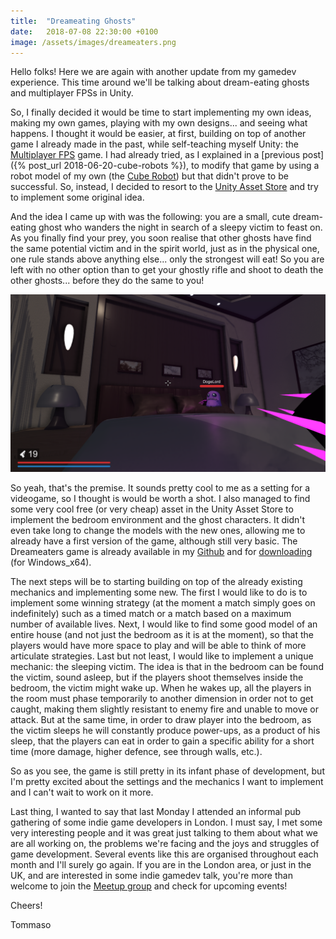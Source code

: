 ```yaml
---
title:  "Dreameating Ghosts"
date:   2018-07-08 22:30:00 +0100
image: /assets/images/dreameaters.png
---
```


Hello folks! Here we are again with another update from my gamedev experience. This time around we'll be talking about dream-eating ghosts and multiplayer FPSs in Unity.

<!--more-->

So, I finally decided it would be time to start implementing my own ideas, making my own games, playing with my own designs... and seeing what happens. I thought it would be easier, at first, building on top of another game I already made in the past, while self-teaching myself Unity: the [Multiplayer FPS](https://github.com/oddlord/gamedev-projects/tree/master/unity/MultiplayerFPS) game. I had already tried, as I explained in a [previous post]({% post_url 2018-06-20-cube-robots %}), to modify that game by using a robot model of my own (the [Cube Robot](https://github.com/oddlord/blender-cube-robot)) but that didn't prove to be successful. So, instead, I decided to resort to the [Unity Asset Store](https://assetstore.unity.com/) and try to implement some original idea.

And the idea I came up with was the following: you are a small, cute dream-eating ghost who wanders the night in search of a sleepy victim to feast on. As you finally find your prey, you soon realise that other ghosts have find the same potential victim and in the spirit world, just as in the physical one, one rule stands above anything else... only the strongest will eat! So you are left with no other option than to get your ghostly rifle and shoot to death the other ghosts... before they do the same to you!

<img src="/assets/images/dreameaters.png" alt="Dreameaters"/>

So yeah, that's the premise. It sounds pretty cool to me as a setting for a videogame, so I thought is would be worth a shot. I also managed to find some very cool free (or very cheap) asset in the Unity Asset Store to implement the bedroom environment and the ghost characters. It didn't even take long to change the models with the new ones, allowing me to already have a first version of the game, although still very basic. The Dreameaters game is already available in my [Github](https://github.com/oddlord/unity-dreameaters) and for [downloading](https://github.com/oddlord/unity-dreameaters/raw/master/Dreameaters/Release/Dreameaters-win_x64.zip) (for Windows_x64).

The next steps will be to starting building on top of the already existing mechanics and implementing some new. The first I would like to do is to implement some winning strategy (at the moment a match simply goes on indefinitely) such as a timed match or a match based on a maximum number of available lives. Next, I would like to find some good model of an entire house (and not just the bedroom as it is at the moment), so that the players would have more space to play and will be able to think of more articulate strategies. Last but not least, I would like to implement a unique mechanic: the sleeping victim. The idea is that in the bedroom can be found the victim, sound asleep, but if the players shoot themselves inside the bedroom, the victim might wake up. When he wakes up, all the players in the room must phase temporarily to another dimension in order not to get caught, making them slightly resistant to enemy fire and unable to move or attack. But at the same time, in order to draw player into the bedroom, as the victim sleeps he will constantly produce power-ups, as a product of his sleep, that the players can eat in order to gain a specific ability for a short time (more damage, higher defence, see through walls, etc.).

So as you see, the game is still pretty in its infant phase of development, but I'm pretty excited about the settings and the mechanics I want to implement and I can't wait to work on it more.

Last thing, I wanted to say that last Monday I attended an informal pub gathering of some indie game developers in London. I must say, I met some very interesting people and it was great just talking to them about what we are all working on, the problems we're facing and the joys and struggles of game development. Several events like this are organised throughout each month and I'll surely go again. If you are in the London area, or just in the UK, and are interested in some indie gamedev talk, you're more than welcome to join the [Meetup group](https://www.meetup.com/London-Indie-Game-Developers/) and check for upcoming events!

Cheers!

Tommaso
